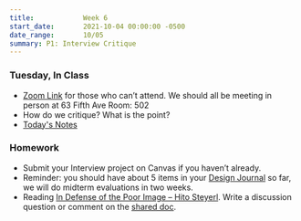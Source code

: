 ```yaml
---
title:            Week 6
start_date:       2021-10-04 00:00:00 -0500
date_range:       10/05
summary: P1: Interview Critique
---
```


### Tuesday, In Class

- [Zoom Link](https://NewSchool.zoom.us/my/nikafisher) for those who can&rsquo;t attend. We should all be meeting in person at 63 Fifth Ave Room: 502
- How do we critique? What is the point?
- [Today's Notes](https://paper.dropbox.com/doc/Parsons-Week-6-Interview-Critique--BTndyQ~8ZnsEWyd8FPHnW3KgAQ-nYKo1TCmFvbWHPOJby737)


### Homework

- Submit your Interview project on Canvas if you haven&rsquo;t already.
- Reminder: you should have about 5 items in your [Design Journal](../projects/design-journal) so far, we will do midterm evaluations in two weeks.
- Reading [In Defense of the Poor Image – Hito Steyerl](https://www.e-flux.com/journal/10/61362/in-defense-of-the-poor-image/). Write a discussion question or comment on the [shared doc](https://paper.dropbox.com/doc/F21-Core-Interaction-Reading-Responses--BTm3thK8nvUoQNjD8etfLj7DAQ-011CWC5qJgFfgpIVOrIYA).

